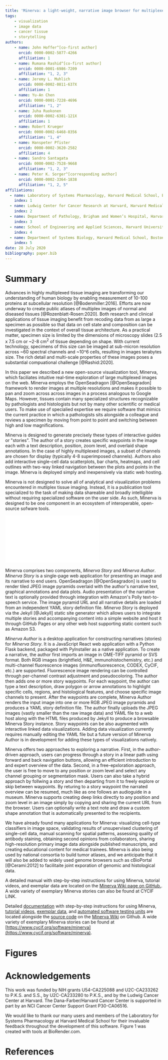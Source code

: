 ```yaml
---
title: 'Minerva: a light-weight, narrative image browser for multiplexed tissue images'
tags:
    - visualization
    - image data
    - cancer tissue
    - storytelling
authors:
    - name: John Hoffer^[co-first author]
      orcid: 0000-0002-5877-4266
      affiliation: 1
    - name: Rumana Rashid^[co-first author]
      orcid: 0000-0001-6986-7209
      affiliation: "1, 2, 3"
    - name: Jeremy L. Muhlich
      orcid: 0000-0002-0811-637X
      affiliation: 1
    - name: Yu-An Chen
      orcid: 0000-0001-7228-4696
      affiliation: "1, 2"
    - name: Juha Ruokonen
      orcid: 0000-0002-6381-121X
      affiliation: 1
    - name: Robert Krueger
      orcid: 0000-0002-6468-8356
      affiliation: "1, 4"
    - name: Hanspeter Pfister
      orcid: 0000-0002-3620-2582
      affiliation: 4
    - name: Sandro Santagata
      orcid: 0000-0002-7528-9668
      affiliation: "1, 2, 3"
    - name: Peter K. Sorger^[corresponding author]
      orcid: 0000-0002-3364-1838
      affiliation: "1, 2, 5"
affiliations:
  - name: Laboratory of Systems Pharmacology, Harvard Medical School, Boston, MA
    index: 1
  - name: Ludwig Center for Cancer Research at Harvard, Harvard Medical School, Boston, MA
    index: 2
  - name: Department of Pathology, Brigham and Women’s Hospital, Harvard Medical School, Boston, MA
    index: 3
  - name: School of Engineering and Applied Sciences, Harvard University, Cambridge, MA
    index: 4
  - name: Department of Systems Biology, Harvard Medical School, Boston, MA
    index: 5
date: 28 July 2020
bibliography: paper.bib
---
```


# Summary

Advances in highly multiplexed tissue imaging are transforming our understanding of human biology by enabling measurement of 10-100 proteins at subcellular resolution [@Bodenmiller:2016]. Efforts are now underway to create public atlases of multiplex images of normal and diseased tissues [@Rozenblatt-Rosen:2020]. Both research and clinical applications of tissue imaging benefit from recoding data from as large a specimen as possible so that data on cell state and composition can be investigated in the context of overall tissue architecture. As a practical matter, specimen size is limited by the dimensions of microscopy slides (2.5 x 7.5 cm or ~2-8 cm<sup>2</sup> of tissue depending on shape. With current technology, specimens of this size can be imaged at sub-micron resolution across ~60 spectral channels and ~10^6 cells, resulting in images terabytes size. The rich detail and multi-scale properties of these images poses a substantial compuational challenge [@Rashid:2020].

In this paper we described a new open-source visualization tool, Minerva, which faciliates intuitive real-time exploration of large multiplexed images on the web. Minerva employs the OpenSeadragon [@OpenSeagradon] framework to render images at multiple resolutions and makes it possible to pan and zoom across across images in a process analogous to Google Maps. However, tissues contain many specialized structures recognizable by pathologists and histologists but not by many other scientific or medical users. To make use of specialied expertise we require software that mimics the current practice in which a pathologists sits alongside a colleague and reviews a specimen by moving from point to point and switching between high and low magnifications.

Minerva is designed to generate precisely these types of interactive guides or "stories". The author of a story creates specific waypoints in the image each with a text description, position, zoom level, and overlaid shape annotations. In the case of highly multiplexed images, a subset of channels are chosen for display (typically 4-8 superimposed channels). Authors also add interactive single-cell data scatterplots, bar charts, heatmaps, and cell outlines with two-way linked navigation between the plots and points in the image. Minerva is deployed simply and inexpensively via static web hosting. 

Minerva is not designed to solve all of analytical and visualization problems encountered in mutliplex tissue imaging. Instead, it is a publication tool specialized to the task of making data shareable and broadly intelligible without requiring specialized software on the user side. As such, Minerva is designed to be one component in an ecosystem of interoperable, open-source sofware tools.

![Minerva Workflow.\label{fig:example}](figure.pdf)

Minerva comprises two components, _Minerva Story_ and _Minerva Author_. _Minerva Story_ is a single-page web application for presenting an image and its narrative to end users. OpenSeadragon [@OpenSeagradon] is used to render tiled JPEG image pyramids overlaid with the author's narrative text, graphical annotations and data plots. Audio presentation of the narrative text is optionally provided through integration with Amazon's Polly text-to-speech service. The image pyramid URL and all narrative details are loaded from an independent YAML story definition file. _Minerva Story_ is deployed via the Jekyll [@Jekyll] static site generator which allows users to integrate multiple stories and accompanying content into a simple website and host it through GitHub Pages or any other web host supporting static content such as Amazon S3.

_Minerva Author_ is a desktop application for constructing narratives (stories) for _Minerva Story_. It is a JavaScript React web application with a Python Flask backend, packaged with PyInstaller as a native application. To create a narrative, the author first imports an image in OME-TIFF pyramid or SVS format. Both RGB images (brightfield, H&E, immunohistochemistry, etc.) and multi-channel fluorescence images (immunofluorescence, CODEX, CyCIF, etc.) are supported. Fluorescence image rendering can be controlled through per-channel contrast adjustment and pseudocoloring. The author then adds one or more story waypoints. For each waypoint, the author can type a text description, draw polygon or arrow annotations to highlight specific cells, regions, and histological features, and choose specific image channels to present. After the waypoints are complete, Minerva Author renders the input image into one or more RGB JPEG image pyramids and produces a YAML story definition file. The author finally uploads the JPEG images (vastly smaller than the raw image data) and YAML file to a web host along with the HTML files produced by Jekyll to produce a browsable Minerva Story instance. Story waypoints can be also augmented with interactive linked data visualizations. Adding data visualization currently requires manually editing the YAML file but a future version of Minerva Author is in development for adding these types of visualizations natively.

Minerva offers two approaches to exploring a narrative. First, in the author-driven approach, users can progress through a story in a linear path using forward and back navigation buttons, allowing an efficient introduction to and expert overview of the data. Second, in a free-epxloration approach, the user is free to move to any position or zoom level and select any channel grouping or segmentation mask. Users can also take a hybrid approach by follwing a story and then departing from it to freely explore or skip between waypoints. By returing to a story waypoint the narrated overview can be resumed, much like as one follows an audioguide in a museum. Minerva supports creating deep links directly to any position and zoom level in an image simply by copying and sharing the current URL from the browser. Users can optionally write a text note and draw a custom shape annotation that is automatically presented to the recipients.

We have already found many applications for Minerva: visualizing cell-type classifiers in image space, validating results of unsupervised clustering of single-cell data, manual scanning for spatial patterns, assessing quality of antibody staining, obtaining second opinions from collaborators, sharing high-resolution primary image data alongside published manuscripts, and creating educational content for medical trainees. Minerva is also being used by national consortia to build tumor atlases, and we anticipate that it will also be added to widely used genome browsers such as cBioPortal [@Cerami:2012] to facilitaite joint exporation of genomic and histological data.

A detailed manual with step-by-step instructions for using Minerva, tutorial videos, and exemplar data are located on the [Minerva Wiki page on GitHub.](https://github.com/labsyspharm/minerva-story/wiki). A wide variety of exemplary Minerva stories can also be found at CYCIF LINK. 

Detailed [documentation](https://github.com/labsyspharm/minerva-story/wiki) with step-by-step instructions for using Minerva, [tutorial videos](https://github.com/labsyspharm/minerva-story/wiki/Tutorial-Videos), [exemplar data](https://github.com/labsyspharm/minerva-story/wiki/Example-Dataset), and [automated software testing units](https://github.com/labsyspharm/minerva-story/wiki/For-Developers) are located alongside the [source code](https://github.com/labsyspharm/minerva-story) on the [Minerva Wiki](https://github.com/labsyspharm/minerva-story/wiki) on Github. A wide variety of exemplary Minerva stories can be found at [https://www.cycif.org/software/minerva](https://www.cycif.org/software/minerva). 

# Figures

# Acknowledgements

This work was funded by NIH grants U54-CA225088 and U2C-CA233262 to P.K.S. and S.S., by U2C-CA233280 to P.K.S., and by the Ludwig Cancer Center at Harvard. The Dana-Farber/Harvard Cancer Center is supported in part by an NCI Cancer Center Support Grant P30-CA06516.

We would like to thank our many users and members of the Laboratory for Systems Pharmacology at Harvard Medical School for their invaluable feedback throughout the development of this software. Figure 1 was created with tools at BioRender.com.


# References
